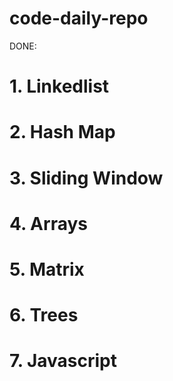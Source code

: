 # code-daily-repo
DONE:
# 1. Linkedlist
# 2. Hash Map
# 3. Sliding Window 
# 4. Arrays
# 5. Matrix
# 6. Trees
# 7. Javascript
